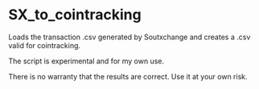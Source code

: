 # SX_to_cointracking
Loads the transaction .csv generated by Soutxchange and creates a .csv valid for cointracking.

The script is experimental and for my own use.

There is no warranty that the results are correct. Use it at your own risk.

